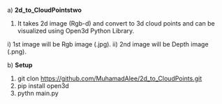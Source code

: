 a) **2d_to_CloudPointstwo**

1) It takes 2d image (Rgb-d) and convert to 3d cloud points and can be visualized using Open3d Python Library.
  
  i)  1st image will be Rgb image (.jpg).
  ii) 2nd image will be Depth image (.png).

b) **Setup**

1) git clon https://github.com/MuhamadAlee/2d_to_CloudPoints.git
2) pip install open3d
3) pythn main.py
